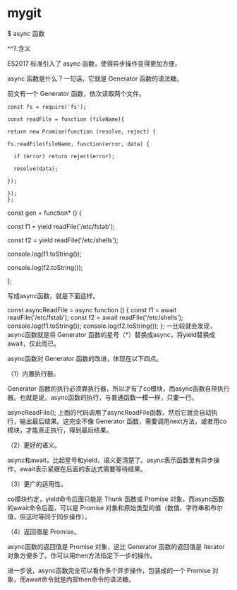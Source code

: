# mygit 

$ async 函数
 
^^?.含义 

ES2017 标准引入了 async 函数，使得异步操作变得更加方便。



async 函数是什么？一句话，它就是 Generator 函数的语法糖。

前文有一个 Generator 函数，依次读取两个文件。


    const fs = require('fs');

    const readFile = function (fileName){
 
    return new Promise(function (resolve, reject) {
  
    fs.readFile(fileName, function(error, data) {
    
      if (error) return reject(error);
      
      resolve(data);
      
    });
    
    });
    };


const gen = function* () {

  const f1 = yield readFile('/etc/fstab');
  
  const f2 = yield readFile('/etc/shells');
  
  console.log(f1.toString());
  
  console.log(f2.toString());
  
};


写成async函数，就是下面这样。

const asyncReadFile = async function () {
  const f1 = await readFile('/etc/fstab');
  const f2 = await readFile('/etc/shells');
  console.log(f1.toString());
  console.log(f2.toString());
};
一比较就会发现，async函数就是将 Generator 函数的星号（*）替换成async，将yield替换成await，仅此而已。

async函数对 Generator 函数的改进，体现在以下四点。

（1）内置执行器。

Generator 函数的执行必须靠执行器，所以才有了co模块，而async函数自带执行器。也就是说，async函数的执行，与普通函数一模一样，只要一行。

asyncReadFile();
上面的代码调用了asyncReadFile函数，然后它就会自动执行，输出最后结果。这完全不像 Generator 函数，需要调用next方法，或者用co模块，才能真正执行，得到最后结果。

（2）更好的语义。

async和await，比起星号和yield，语义更清楚了。async表示函数里有异步操作，await表示紧跟在后面的表达式需要等待结果。

（3）更广的适用性。

co模块约定，yield命令后面只能是 Thunk 函数或 Promise 对象，而async函数的await命令后面，可以是 Promise 对象和原始类型的值（数值、字符串和布尔值，但这时等同于同步操作）。

（4）返回值是 Promise。

async函数的返回值是 Promise 对象，这比 Generator 函数的返回值是 Iterator 对象方便多了。你可以用then方法指定下一步的操作。

进一步说，async函数完全可以看作多个异步操作，包装成的一个 Promise 对象，而await命令就是内部then命令的语法糖。
